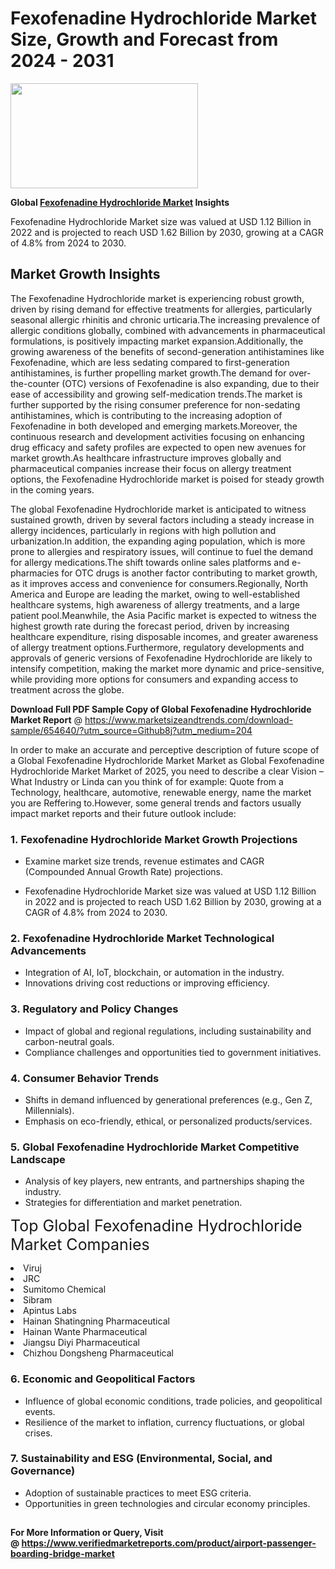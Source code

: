 <H1>Fexofenadine Hydrochloride Market Size, Growth and Forecast from 2024 - 2031</H1><img class="aligncenter size-medium wp-image-584254" src="https://thirdeyenews.in/wp-content/uploads/2024/09/Global-Market-Research-300x168.jpeg" alt="" width="300" height="168" /><p><strong>Global&nbsp;<a href="https://www.marketsizeandtrends.com/download-sample/654640/?utm_source=Github8j?utm_medium=204">Fexofenadine Hydrochloride Market</a> Insights</strong></p><p>Fexofenadine Hydrochloride Market size was valued at USD 1.12 Billion in 2022 and is projected to reach USD 1.62 Billion by 2030, growing at a CAGR of 4.8% from 2024 to 2030.</p><p><h2>Market Growth Insights</h2> <p>The Fexofenadine Hydrochloride market is experiencing robust growth, driven by rising demand for effective treatments for allergies, particularly seasonal allergic rhinitis and chronic urticaria.The increasing prevalence of allergic conditions globally, combined with advancements in pharmaceutical formulations, is positively impacting market expansion.Additionally, the growing awareness of the benefits of second-generation antihistamines like Fexofenadine, which are less sedating compared to first-generation antihistamines, is further propelling market growth.The demand for over-the-counter (OTC) versions of Fexofenadine is also expanding, due to their ease of accessibility and growing self-medication trends.The market is further supported by the rising consumer preference for non-sedating antihistamines, which is contributing to the increasing adoption of Fexofenadine in both developed and emerging markets.Moreover, the continuous research and development activities focusing on enhancing drug efficacy and safety profiles are expected to open new avenues for market growth.As healthcare infrastructure improves globally and pharmaceutical companies increase their focus on allergy treatment options, the Fexofenadine Hydrochloride market is poised for steady growth in the coming years.</p> <p>The global Fexofenadine Hydrochloride market is anticipated to witness sustained growth, driven by several factors including a steady increase in allergy incidences, particularly in regions with high pollution and urbanization.In addition, the expanding aging population, which is more prone to allergies and respiratory issues, will continue to fuel the demand for allergy medications.The shift towards online sales platforms and e-pharmacies for OTC drugs is another factor contributing to market growth, as it improves access and convenience for consumers.Regionally, North America and Europe are leading the market, owing to well-established healthcare systems, high awareness of allergy treatments, and a large patient pool.Meanwhile, the Asia Pacific market is expected to witness the highest growth rate during the forecast period, driven by increasing healthcare expenditure, rising disposable incomes, and greater awareness of allergy treatment options.Furthermore, regulatory developments and approvals of generic versions of Fexofenadine Hydrochloride are likely to intensify competition, making the market more dynamic and price-sensitive, while providing more options for consumers and expanding access to treatment across the globe.</p> <p><span class=""><strong>Download Full PDF Sample Copy of Global Fexofenadine Hydrochloride Market Report</strong> @ <a href="https://www.marketsizeandtrends.com/download-sample/654640/?utm_source=Github8j?utm_medium=204" target="_blank">https://www.marketsizeandtrends.com/download-sample/654640/?utm_source=Github8j?utm_medium=204</a></span></p><p>In order to make an accurate and perceptive description of future scope of a Global&nbsp;Fexofenadine Hydrochloride Market Market as Global&nbsp;Fexofenadine Hydrochloride Market Market of 2025, you need to describe a clear Vision &ndash; What Industry or Linda can you think of for example: Quote from a Technology, healthcare, automotive, renewable energy, name the market you are Reffering to.However, some general trends and factors usually impact market reports and their future outlook include:</p><h3>1.&nbsp;<strong>Fexofenadine Hydrochloride Market Growth Projections</strong></h3><ul><li>Examine market size trends, revenue estimates and CAGR (Compounded Annual Growth Rate) projections.</li><li><p>Fexofenadine Hydrochloride Market size was valued at USD 1.12 Billion in 2022 and is projected to reach USD 1.62 Billion by 2030, growing at a CAGR of 4.8% from 2024 to 2030.</p></li></ul><h3>2.&nbsp;<strong>Fexofenadine Hydrochloride Market Technological Advancements</strong></h3><ul><li>Integration of AI, IoT, blockchain, or automation in the industry.</li><li>Innovations driving cost reductions or improving efficiency.</li></ul><h3>3.&nbsp;<strong>Regulatory and Policy Changes</strong></h3><ul><li>Impact of global and regional regulations, including sustainability and carbon-neutral goals.</li><li>Compliance challenges and opportunities tied to government initiatives.</li></ul><h3>4.&nbsp;<strong>Consumer Behavior Trends</strong></h3><ul><li>Shifts in demand influenced by generational preferences (e.g., Gen Z, Millennials).</li><li>Emphasis on eco-friendly, ethical, or personalized products/services.</li></ul><h3>5.&nbsp;<strong>Global Fexofenadine Hydrochloride Market Competitive Landscape</strong></h3><ul><li>Analysis of key players, new entrants, and partnerships shaping the industry.</li><li>Strategies for differentiation and market penetration.</li></ul><p data-pm-slice="1 1 []"><span style="color: inherit; font-family: inherit; font-size: 25px;">Top Global Fexofenadine Hydrochloride Market Companies</span></p><div class="" data-test-id=""><p><li>Viruj</li><li> JRC</li><li> Sumitomo Chemical</li><li> Sibram</li><li> Apintus Labs</li><li> Hainan Shatingning Pharmaceutical</li><li> Hainan Wante Pharmaceutical</li><li> Jiangsu Diyi Pharmaceutical</li><li> Chizhou Dongsheng Pharmaceutical</li></p></div><h3>6.&nbsp;<strong>Economic and Geopolitical Factors</strong></h3><ul><li>Influence of global economic conditions, trade policies, and geopolitical events.</li><li>Resilience of the market to inflation, currency fluctuations, or global crises.</li></ul><h3>7.&nbsp;<strong>Sustainability and ESG (Environmental, Social, and Governance)</strong></h3><ul><li>Adoption of sustainable practices to meet ESG criteria.</li><li>Opportunities in green technologies and circular economy principles.</li></ul><h2><strong style="font-size: 14px;">For More Information or Query, Visit @&nbsp;</strong><a style="background-color: #ffffff; font-size: 14px;" href="https://www.marketsizeandtrends.com/report/fexofenadine-hydrochloride-market/" target="_blank">https://www.verifiedmarketreports.com/product/airport-passenger-boarding-bridge-market</a></h2>